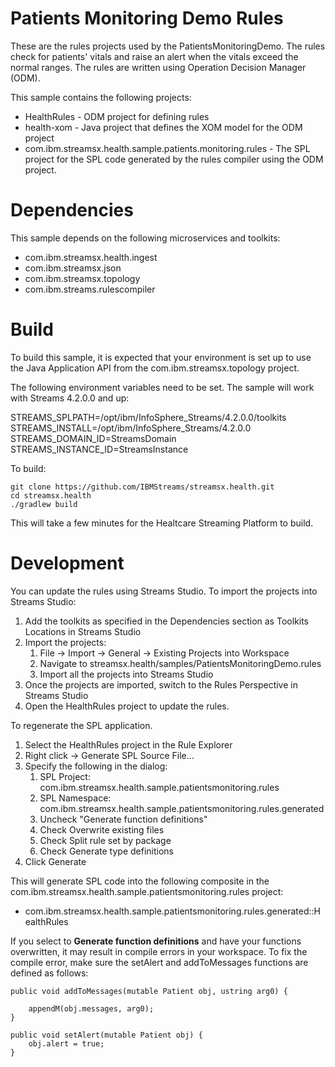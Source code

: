 # Patients Monitoring Demo Rules 

These are the rules projects used by the PatientsMonitoringDemo.  The rules check for patients' vitals and raise an alert 
when the vitals exceed the normal ranges.  The rules are written using Operation Decision Manager (ODM).

This sample contains the following projects:

* HealthRules - ODM project for defining rules
* health-xom - Java project that defines the XOM model for the ODM project
* com.ibm.streamsx.health.sample.patients.monitoring.rules - The SPL project for the SPL code generated by the rules compiler using the ODM project.

# Dependencies

This sample depends on the following microservices and toolkits:
* com.ibm.streamsx.health.ingest
* com.ibm.streamsx.json
* com.ibm.streamsx.topology
* com.ibm.streams.rulescompiler

# Build 

To build this sample, it is expected that your environment is set up to use the Java Application API from the com.ibm.streamsx.topology project.

The following environment variables need to be set.  The sample will work with Streams 4.2.0.0 and up:

STREAMS_SPLPATH=/opt/ibm/InfoSphere_Streams/4.2.0.0/toolkits
STREAMS_INSTALL=/opt/ibm/InfoSphere_Streams/4.2.0.0
STREAMS_DOMAIN_ID=StreamsDomain
STREAMS_INSTANCE_ID=StreamsInstance

To build:

```
git clone https://github.com/IBMStreams/streamsx.health.git
cd streamsx.health
./gradlew build
```

This will take a few minutes for the Healtcare Streaming Platform to build.

# Development

You can update the rules using Streams Studio.  To import the projects into Streams Studio:

1.  Add the toolkits as specified in the Dependencies section as Toolkits Locations in Streams Studio
1.  Import the projects:
    1.  File -> Import -> General -> Existing Projects into Workspace
    1.  Navigate to streamsx.health/samples/PatientsMonitoringDemo.rules
    1.  Import all the projects into Streams Studio
1.  Once the projects are imported, switch to the Rules Perspective in Streams Studio
1.  Open the HealthRules project to update the rules. 

To regenerate the SPL application.

1.  Select the HealthRules project in the Rule Explorer
1.  Right click -> Generate SPL Source File...
1.  Specify the following in the dialog:
    1.  SPL Project:  com.ibm.streamsx.health.sample.patientsmonitoring.rules
    1.  SPL Namespace:  com.ibm.streamsx.health.sample.patientsmonitoring.rules.generated
    1.  Uncheck "Generate function definitions"
    1.  Check Overwrite existing files
    1.  Check Split rule set by package
    1.  Check Generate type definitions
1.  Click Generate

This will generate SPL code into the following composite in the com.ibm.streamsx.health.sample.patientsmonitoring.rules project:

* com.ibm.streamsx.health.sample.patientsmonitoring.rules.generated::HealthRules

If you select to **Generate function definitions** and have your functions overwritten, it may result in compile errors
in your workspace.  To fix the compile error, make sure the setAlert and addToMessages functions are defined as follows:

```
public void addToMessages(mutable Patient obj, ustring arg0) {

	appendM(obj.messages, arg0);
}

public void setAlert(mutable Patient obj) {
	obj.alert = true;
}
```






